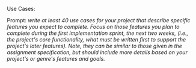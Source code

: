 Use Cases:

Prompt: *write at least 40 use cases for your project that describe specific features you expect to complete. Focus on those features you plan to complete during the first implementation sprint, the next two weeks, (i.e., the project's core functionality, what must be written first to support the project's later features). Note, they can be similar to those given in the assignment specification, but should include more details based on your project's or genre's features and goals.*

